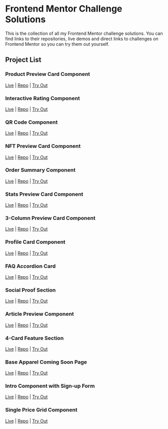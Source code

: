 # Frontend Mentor Challenge Solutions

This is the collection of all my Frontend Mentor challenge solutions. You can find links to their repositories, live demos and direct links to challenges on Frontend Mentor so you can try them out yourself.

## Project List

### Product Preview Card Component

<a href="https://product-preview-card-component-frontendmentor-one.vercel.app/">Live</a> | <a href="https://github.com/Parth-1602/product-preview-card-component-frontendmentor">Repo</a> | <a href="https://www.frontendmentor.io/challenges/product-preview-card-component-GO7UmttRfa">Try Out</a>

### Interactive Rating Component

<a href="https://interactive-rating-component-frontendmentor-hazel.vercel.app/">Live</a> | <a href="https://github.com/Parth-1602/interactive-rating-component-frontendmentor">Repo</a> | <a href="https://www.frontendmentor.io/challenges/interactive-rating-component-koxpeBUmI">Try Out</a>

### QR Code Component

<a href="https://qr-code-component-frontendmentor-one.vercel.app/">Live</a> | <a href="https://github.com/Parth-1602/qr-code-component-frontendmentor/">Repo</a> | <a href="https://www.frontendmentor.io/challenges/qr-code-component-iux_sIO_H">Try Out</a>

### NFT Preview Card Component

<a href="https://nft-preview-card-component-frontendmentor-lime.vercel.app/">Live</a> | <a href="https://github.com/Parth-1602/nft-preview-card-component-frontendmentor/">Repo</a> | <a href="https://www.frontendmentor.io/challenges/nft-preview-card-component-SbdUL_w0U">Try Out</a>

### Order Summary Component

<a href="https://order-summary-component-frontendmentor-jade.vercel.app/">Live</a> | <a href="https://github.com/Parth-1602/order-summary-component-frontendmentor">Repo</a> | <a href="https://www.frontendmentor.io/challenges/order-summary-component-QlPmajDUj">Try Out</a>

### Stats Preview Card Component

<a href="https://stats-preview-card-component-frontendmentor.vercel.app/">Live</a> | <a href="https://github.com/Parth-1602/stats-preview-card-component-frontendmentor">Repo</a> | <a href="https://www.frontendmentor.io/challenges/stats-preview-card-component-8JqbgoU62">Try Out</a>

### 3-Column Preview Card Component

<a href="https://3-column-preview-card-component-frontendmentor-six.vercel.app/">Live</a> | <a href="https://github.com/Parth-1602/3-column-preview-card-component-frontendmentor">Repo</a> | <a href="https://www.frontendmentor.io/challenges/3column-preview-card-component-pH92eAR2-">Try Out</a>

### Profile Card Component

<a href="https://profile-card-component-frontendmentor-mocha.vercel.app/">Live</a> | <a href="https://github.com/Parth-1602/profile-card-component-frontendmentor">Repo</a> | <a href="https://www.frontendmentor.io/challenges/profile-card-component-cfArpWshJ">Try Out</a>

### FAQ Accordion Card

<a href="https://faq-accordion-card-frontendmentor-one.vercel.app/">Live</a> | <a href="https://github.com/Parth-1602/faq-accordion-card-frontendmentor">Repo</a> | <a href="https://www.frontendmentor.io/challenges/faq-accordion-card-XlyjD0Oam">Try Out</a>

### Social Proof Section

<a href="https://social-proof-section-frontendmentor-xi.vercel.app/">Live</a> | <a href="https://github.com/Parth-1602/social-proof-section-frontendmentor">Repo</a> | <a href="https://www.frontendmentor.io/challenges/social-proof-section-6e0qTv_bA">Try Out</a>

### Article Preview Component

<a href="https://article-preview-component-frontendmentor-hazel.vercel.app/">Live</a> | <a href="https://github.com/Parth-1602/article-preview-component-frontendmentor">Repo</a> | <a href="https://www.frontendmentor.io/challenges/article-preview-component-dYBN_pYFT">Try Out</a>

### 4-Card Feature Section

<a href="https://4-card-feature-section-frontendmentor.vercel.app/">Live</a> | <a href="https://github.com/Parth-1602/4-card-feature-section-frontendmentor">Repo</a> | <a href="https://www.frontendmentor.io/challenges/four-card-feature-section-weK1eFYK">Try Out</a>

### Base Apparel Coming Soon Page

<a href="https://base-apparel-coming-soon-page-frontendmentor.vercel.app/">Live</a> | <a href="https://github.com/Parth-1602/base-apparel-coming-soon-page-frontendmentor">Repo</a> | <a href="https://www.frontendmentor.io/challenges/base-apparel-coming-soon-page-5d46b47f8db8a7063f9331a0">Try Out</a>

### Intro Component with Sign-up Form

<a href="https://intro-component-with-sign-up-form-frontendmentor.vercel.app/">Live</a> | <a href="https://github.com/Parth-1602/intro-component-with-sign-up-form-frontendmentor">Repo</a> | <a href="https://www.frontendmentor.io/challenges/intro-component-with-signup-form-5cf91bd49edda32581d28fd1">Try Out</a>

### Single Price Grid Component

<a href="https://single-price-grid-component-frontendmentor-phi.vercel.app/">Live</a> | <a href="https://github.com/Parth-1602/single-price-grid-component-frontendmentor">Repo</a> | <a href="https://www.frontendmentor.io/challenges/single-price-grid-component-5ce41129d0ff452fec5abbbc">Try Out</a>
